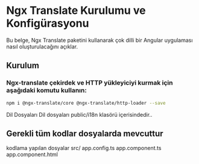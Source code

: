 # Ngx Translate Kurulumu ve Konfigürasyonu

Bu belge, Ngx Translate paketini kullanarak çok dilli bir Angular uygulaması nasıl oluşturulacağını açıklar.

## Kurulum

### Ngx-translate çekirdek ve HTTP yükleyiciyi kurmak için aşağıdaki komutu kullanın:

```bash
npm i @ngx-translate/core @ngx-translate/http-loader --save
```
Dil Dosyaları
Dil dosyaları public/i18n klasörü içerisindedir..


## Gerekli tüm kodlar dosyalarda mevcuttur
kodlama yapılan dosyalar
src/
app.config.ts
app.component.ts
app.component.html

